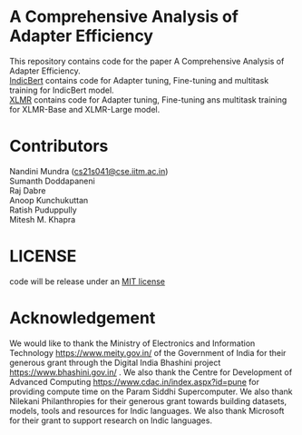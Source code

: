 # A Comprehensive Analysis of Adapter Efficiency
This repository contains code for the paper A Comprehensive Analysis of Adapter Efficiency.
<br>
[IndicBert](https://github.com/AI4Bharat/adapter-efficiency/tree/main/IndicBert) contains code for Adapter tuning, Fine-tuning and multitask training for IndicBert model.
<br>
[XLMR](https://github.com/AI4Bharat/adapter-efficiency/tree/main/XLMR)  contains code for Adapter tuning, Fine-tuning ans multitask training for XLMR-Base and XLMR-Large model.
<br>
# Contributors
Nandini Mundra  (cs21s041@cse.iitm.ac.in)
<br>
Sumanth Doddapaneni
<br>
Raj Dabre
<br>
Anoop Kunchukuttan
<br>
Ratish Puduppully
<br>
Mitesh M. Khapra
<br>
# LICENSE
code will be release under an [MIT license](https://github.com/ai4bharat/IndicBERT/blob/main/LICENSE)
# Acknowledgement
We would like to thank the Ministry of Electronics and Information Technology https://www.meity.gov.in/ of the Government of India for their generous grant through the Digital India Bhashini project https://www.bhashini.gov.in/ . We also thank the Centre for Development of Advanced Computing  https://www.cdac.in/index.aspx?id=pune  for providing compute time on the Param Siddhi Supercomputer. We also thank Nilekani Philanthropies for their generous grant towards building datasets, models, tools and resources for Indic languages. We also thank Microsoft for their grant to support research on Indic languages.
